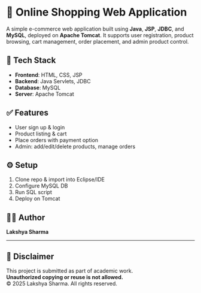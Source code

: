# 🛒 Online Shopping Web Application

A simple e-commerce web application built using **Java**, **JSP**, **JDBC**, and **MySQL**, deployed on **Apache Tomcat**. It supports user registration, product browsing, cart management, order placement, and admin product control.

## 🔧 Tech Stack
- **Frontend**: HTML, CSS, JSP
- **Backend**: Java Servlets, JDBC
- **Database**: MySQL
- **Server**: Apache Tomcat

## ✅ Features
- User sign up & login 
- Product listing & cart
- Place orders with payment option
- Admin: add/edit/delete products, manage orders

## ⚙️ Setup
1. Clone repo & import into Eclipse/IDE
2. Configure MySQL DB 
3. Run SQL script 
4. Deploy on Tomcat 

## 🙋‍♂️ Author
**Lakshya Sharma**  

---

## 🚫 Disclaimer

This project is submitted as part of academic work.  
**Unauthorized copying or reuse is not allowed.**  
© 2025 Lakshya Sharma. All rights reserved.



